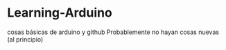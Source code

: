 # Learning-Arduino
cosas básicas de arduino y github
Probablemente no hayan cosas nuevas (al principio)
